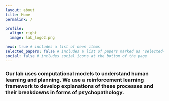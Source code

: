 ```yaml
---
layout: about
title: Home
permalink: /

profile:
  align: right
  image: lab_logo2.png

news: true # includes a list of news items
selected_papers: false # includes a list of papers marked as "selected={true}"
social: false # includes social icons at the bottom of the page
---
```


### Our lab uses **computational models** to understand human **learning** and **planning**. We use a reinforcement learning framework to develop explanations of these processes and their breakdowns in forms of **psychopathology**.
